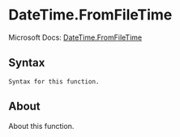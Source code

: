 ---
---

# DateTime.FromFileTime

Microsoft Docs: [DateTime.FromFileTime](https://docs.microsoft.com/en-us/powerquery-m/datetime-fromfiletime)

## Syntax

```
Syntax for this function.
```

## About

About this function.


